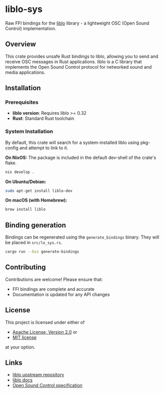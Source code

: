 # liblo-sys

Raw FFI bindings for the [liblo](https://github.com/radarsat1/liblo) library - a lightweight OSC (Open Sound Control) implementation.

## Overview

This crate provides unsafe Rust bindings to liblo, allowing you to send and receive OSC messages in Rust applications. liblo is a C library that implements the Open Sound Control protocol for networked sound and media applications.

## Installation

### Prerequisites

- **liblo version**: Requires liblo >= 0.32
- **Rust**: Standard Rust toolchain

### System Installation

By default, this crate will search for a system-installed liblo using pkg-config and attempt to link to it.

**On NixOS:**
The package is included in the default dev-shell of the crate's flake.
```bash
nix develop .
```

**On Ubuntu/Debian:**
```bash
sudo apt-get install liblo-dev
```

**On macOS (with Homebrew):**
```bash
brew install liblo
```

## Binding generation

Bindings can be regenerated using the `generate_bindings` binary. They will be placed in `src/lo_sys.rs`.

```bash
cargo run --bin generate-bindings
```

## Contributing

Contributions are welcome! Please ensure that:
- FFI bindings are complete and accurate
- Documentation is updated for any API changes

## License

This project is licensed under either of

- [Apache License, Version 2.0](LICENSE-APACHE) or
- [MIT license](LICENSE-MIT)

at your option.

## Links

- [liblo upstream repository](https://github.com/radarsat1/liblo)
- [liblo docs](https://liblo.sourceforge.net/docs/modules.html)
- [Open Sound Control specification](http://opensoundcontrol.org/)
